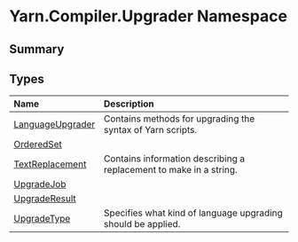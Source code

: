# Yarn.Compiler.Upgrader Namespace

## Summary




## Types

|Name|Description|
|:---|:---|
|[LanguageUpgrader](/api/csharp/yarn.compiler.upgrader.languageupgrader.md)|Contains methods for upgrading the syntax of Yarn scripts.|
|[OrderedSet](/api/csharp/yarn.compiler.upgrader.orderedset.md)||
|[TextReplacement](/api/csharp/yarn.compiler.upgrader.textreplacement.md)|Contains information describing a replacement to make in a string.|
|[UpgradeJob](/api/csharp/yarn.compiler.upgrader.upgradejob.md)||
|[UpgradeResult](/api/csharp/yarn.compiler.upgrader.upgraderesult.md)||
|[UpgradeType](/api/csharp/yarn.compiler.upgrader.upgradetype.md)|Specifies what kind of language upgrading should be applied.|

